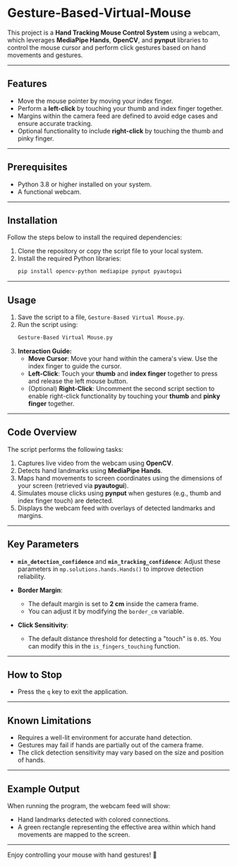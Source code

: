 # Gesture-Based-Virtual-Mouse

This project is a **Hand Tracking Mouse Control System** using a webcam, which leverages **MediaPipe Hands**, **OpenCV**, and **pynput** libraries to control the mouse cursor and perform click gestures based on hand movements and gestures.

---

## Features
- Move the mouse pointer by moving your index finger.
- Perform a **left-click** by touching your thumb and index finger together.
- Margins within the camera feed are defined to avoid edge cases and ensure accurate tracking.
- Optional functionality to include **right-click** by touching the thumb and pinky finger.

---

## Prerequisites
- Python 3.8 or higher installed on your system.
- A functional webcam.

---

## Installation
Follow the steps below to install the required dependencies:

1. Clone the repository or copy the script file to your local system.
2. Install the required Python libraries:
   ```bash
   pip install opencv-python mediapipe pynput pyautogui
   ```

---

## Usage
1. Save the script to a file, `Gesture-Based Virtual Mouse.py`.
2. Run the script using:
   ```bash
   Gesture-Based Virtual Mouse.py
   ```
3. **Interaction Guide:**
   - **Move Cursor**: Move your hand within the camera's view. Use the index finger to guide the cursor.
   - **Left-Click**: Touch your **thumb** and **index finger** together to press and release the left mouse button.
   - (Optional) **Right-Click**: Uncomment the second script section to enable right-click functionality by touching your **thumb** and **pinky finger** together.

---

## Code Overview
The script performs the following tasks:
1. Captures live video from the webcam using **OpenCV**.
2. Detects hand landmarks using **MediaPipe Hands**.
3. Maps hand movements to screen coordinates using the dimensions of your screen (retrieved via **pyautogui**).
4. Simulates mouse clicks using **pynput** when gestures (e.g., thumb and index finger touch) are detected.
5. Displays the webcam feed with overlays of detected landmarks and margins.

---

## Key Parameters
- **`min_detection_confidence`** and **`min_tracking_confidence`**:
  Adjust these parameters in `mp.solutions.hands.Hands()` to improve detection reliability.

- **Border Margin**:
  - The default margin is set to **2 cm** inside the camera frame.
  - You can adjust it by modifying the `border_cm` variable.

- **Click Sensitivity**:
  - The default distance threshold for detecting a "touch" is `0.05`. You can modify this in the `is_fingers_touching` function.

---

## How to Stop
- Press the `q` key to exit the application.

---

## Known Limitations
- Requires a well-lit environment for accurate hand detection.
- Gestures may fail if hands are partially out of the camera frame.
- The click detection sensitivity may vary based on the size and position of hands.

---

## Example Output
When running the program, the webcam feed will show:
- Hand landmarks detected with colored connections.
- A green rectangle representing the effective area within which hand movements are mapped to the screen.

---

Enjoy controlling your mouse with hand gestures! 🚀
